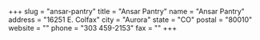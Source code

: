 +++
slug = "ansar-pantry"
title = "Ansar Pantry"
name = "Ansar Pantry"
address = "16251 E. Colfax"
city = "Aurora"
state = "CO"
postal = "80010"
website = ""
phone = "303 459-2153"
fax = ""
+++
